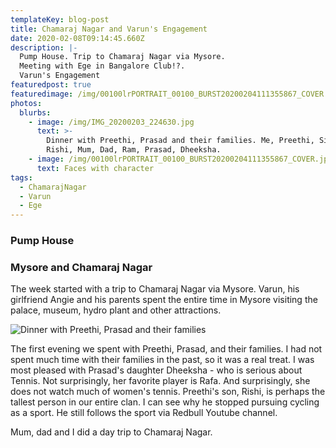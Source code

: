 ```yaml
---
templateKey: blog-post
title: Chamaraj Nagar and Varun's Engagement
date: 2020-02-08T09:14:45.660Z
description: |-
  Pump House. Trip to Chamaraj Nagar via Mysore.
  Meeting with Ege in Bangalore Club!?.
  Varun's Engagement
featuredpost: true
featuredimage: /img/00100lrPORTRAIT_00100_BURST20200204111355867_COVER.jpg
photos:
  blurbs:
    - image: /img/IMG_20200203_224630.jpg
      text: >-
        Dinner with Preethi, Prasad and their families. Me, Preethi, Sindhu,
        Rishi, Mum, Dad, Ram, Prasad, Dheeksha.
    - image: /img/00100lrPORTRAIT_00100_BURST20200204111355867_COVER.jpg
      text: Faces with character
tags:
  - ChamarajNagar
  - Varun
  - Ege
---
```

### Pump House

### Mysore and Chamaraj Nagar

The week started with a trip to Chamaraj Nagar via Mysore. Varun, his girlfriend Angie and his parents spent the entire time in Mysore visiting the palace, museum, hydro plant and other attractions.

![Dinner with Preethi, Prasad and their families](/img/IMG_20200203_224630.jpg "Me, Preethi, Sindhu, Rishi, Mum, Dad, Ram, Prasad, Dheeksha")

The first evening we spent with Preethi, Prasad, and their families. I had not spent much time with their families in the past, so it was a real treat. I was most pleased with Prasad's daughter Dheeksha - who is serious about Tennis. Not surprisingly, her favorite player is Rafa. And surprisingly, she does not watch much of women's tennis. Preethi's son, Rishi, is perhaps the tallest person in our entire clan. I can see why he stopped pursuing cycling as a sport. He still follows the sport via Redbull Youtube channel.

Mum, dad and I did a day trip to Chamaraj Nagar.
